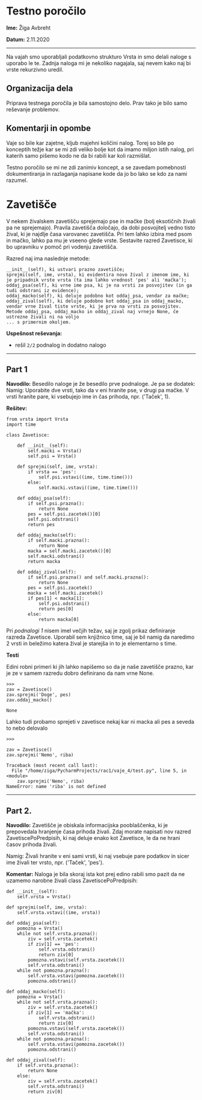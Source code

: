# Testno poročilo

**Ime:** Žiga Avbreht

**Datum:** 2.11.2020

---

Na vajah smo uporabljali podatkovno strukturo Vrsta in smo delali naloge s uporabo le te. Zadnja naloga mi je nekoliko nagajala, saj nevem kako naj bi vrste rekurzivno uredil.

## Organizacija dela

Priprava testnega poročila je bila samostojno delo. Prav tako je bilo samo reševanje problemov.

## Komentarji in opombe

Vaje so bile kar zajetne, kljub majehni količini nalog. Torej so bile po konceptih težje kar se mi zdi veliko bolje kot da imamo miljon istih nalog, pri katerih samo pišemo kodo ne da bi rabili kar koli razmišlat.

Testno poročilo se mi ne zdi zanimiv koncept, a se zavedam pomebnosti dokumentiranja in razlaganja napisane kode da jo bo lako se kdo za nami razumel.

# Zavetišče

V nekem živalskem zavetišču sprejemajo pse in mačke (bolj eksotičnih živali pa ne sprejemajo). Pravila zavetišča določajo, da dobi posvojitelj vedno tisto žival, ki je najdlje časa varovanec zavetišča. Pri tem lahko izbira med psom in mačko, lahko pa mu je vseeno glede vrste. Sestavite razred Zavetisce, ki bo upravniku v pomoč pri vodenju zavetišča.

Razred naj ima naslednje metode:

```
__init__(self), ki ustvari prazno zavetišče;
sprejmi(self, ime, vrsta), ki evidentira novo žival z imenom ime, ki je pripadnik vrste vrsta (ta ima lahko vrednost 'pes' ali 'mačka');
oddaj_psa(self), ki vrne ime psa, ki je na vrsti za posvojitev (in ga tudi odstrani iz evidence);
oddaj_macko(self), ki deluje podobno kot oddaj_psa, vendar za mačke;
oddaj_zival(self), ki deluje podobno kot oddaj_psa in oddaj_macko, vendar vrne žival tiste vrste, ki je prva na vrsti za posvojitev.
Metode oddaj_psa, oddaj_macko in oddaj_zival naj vrnejo None, če ustrezne živali ni na voljo
... s primernim okoljem.
```

**Uspešnost reševanja:** 
- rešil `2/2` podnalog in dodatno nalogo

---

## Part 1
**Navodilo:** Besedilo naloge je že besedilo prve podnaloge. Je pa se dodatek:
Namig: Uporabite dve vrsti, tako da v eni hranite pse, v drugi pa mačke. V vrsti hranite pare, ki vsebujejo ime in čas prihoda, npr. ('Taček', 1).

**Rešitev:**
```
from vrsta import Vrsta
import time

class Zavetisce:

    def __init__(self):
        self.macki = Vrsta()
        self.psi = Vrsta()

    def sprejmi(self, ime, vrsta):
        if vrsta == 'pes':
            self.psi.vstavi((ime, time.time()))
        else:
            self.macki.vstavi((ime, time.time()))

    def oddaj_psa(self):
        if self.psi.prazna():
            return None
        pes = self.psi.zacetek()[0]
        self.psi.odstrani()
        return pes

    def oddaj_macko(self):
        if self.macki.prazna():
            return None
        macka = self.macki.zacetek()[0]
        self.macki.odstrani()
        return macka

    def oddaj_zival(self):
        if self.psi.prazna() and self.macki.prazna():
            return None
        pes = self.psi.zacetek()
        macka = self.macki.zacetek()
        if pes[1] < macka[1]:
            self.psi.odstrani()
            return pes[0]
        else:
            return macka[0]
```

Pri *podnalogi 1* nisem imel večjih težav, saj je zgolj prikaz definiranje razreda Zavetisce. Uporabil sem knjižnico time, saj je bil namig da naredimo 2 vrsti in beležimo katera žival je starejša in to je elementarno s time.

**Testi**

Edini robni primeri ki jih lahko napišemo so da je naše zavetišče prazno, kar je ze v samem razredu dobro definirano da nam vrne None.
```
>>> 
zav = Zavetisce()
zav.sprejmi('Doge', pes)
zav.oddaj_macko()

None
```


Lahko tudi probamo sprejeti v zavetisce nekaj kar ni macka ali pes a seveda to nebo delovalo
```
>>> 

zav = Zavetisce()
zav.sprejmi('Nemo', riba)

Traceback (most recent call last):
  File "/home/ziga/PycharmProjects/rac1/vaje_4/test.py", line 5, in <module>
    zav.sprejmi('Nemo', riba)
NameError: name 'riba' is not defined
```


---

## Part 2.

**Navodilo:** Zavetišče je obiskala informacijska pooblaščenka, ki je prepovedala hranjenje časa prihoda živali. Zdaj morate napisati nov razred ZavetiscePoPredpisih, ki naj deluje enako kot Zavetisce, le da ne hrani časov prihoda živali.

Namig: Živali hranite v eni sami vrsti, ki naj vsebuje pare podatkov in sicer ime živali ter vrsto, npr. ('Taček', 'pes').

**Komentar:** Naloga je bila skoraj ista kot prej edino rabili smo pazit da ne uzamemo narobne živali
class ZavetiscePoPredpisih:

    def __init__(self):
        self.vrsta = Vrsta()

    def sprejmi(self, ime, vrsta):
        self.vrsta.vstavi((ime, vrsta))

    def oddaj_psa(self):
        pomozna = Vrsta()
        while not self.vrsta.prazna():
            ziv = self.vrsta.zacetek()
            if ziv[1] == 'pes':
                self.vrsta.odstrani()
                return ziv[0]
            pomozna.vstavi(self.vrsta.zacetek())
            self.vrsta.odstrani()
        while not pomozna.prazna():
            self.vrsta.vstavi(pomozna.zacetek())
            pomozna.odstrani()

    def oddaj_macko(self):
        pomozna = Vrsta()
        while not self.vrsta.prazna():
            ziv = self.vrsta.zacetek()
            if ziv[1] == 'mačka':
                self.vrsta.odstrani()
                return ziv[0]
            pomozna.vstavi(self.vrsta.zacetek())
            self.vrsta.odstrani()
        while not pomozna.prazna():
            self.vrsta.vstavi(pomozna.zacetek())
            pomozna.odstrani()

    def oddaj_zival(self):
        if self.vrsta.prazna():
            return None
        else:
            ziv = self.vrsta.zacetek()
            self.vrsta.odstrani()
            return ziv[0]


